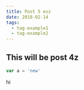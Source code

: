 ```yaml
---
title: Post 5 esz
date: 2018-02-14
tags:
  - tag-example1
  - tag-example2
---
```


## This will be post 4z

```js
var a = 'new'
```

hi

